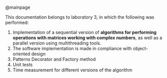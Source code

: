 @mainpage

This documentation belongs to laboratory 3, in which the following was performed:
1. Implementation of a sequential version of <b>algorithms for performing operations with matrices working with complex numbers</b>, as well as a parallel version using multithreading tools.
2. The software implementation is made in compliance with object-oriented design
3. Patterns Decorator and Factory method
4. Unit tests
5. Time measurement for different versions of the algorithm
